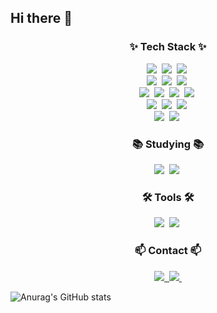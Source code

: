 ## Hi there 👋

<!--
**azsx92/azsx92** is a ✨ _special_ ✨ repository because its `README.md` (this file) appears on your GitHub profile.

Here are some ideas to get you started:

# JeongPyeongHwa
<!--타이틀 부분-->

<!--내용 부분-->
<h3 align="center">✨ Tech Stack ✨</h3>
<div align="center">  
  <img src="https://img.shields.io/badge/java-007396.svg?style=for-the-badge&logo=java&logoColor=white" />&nbsp  
  <img src="https://img.shields.io/badge/spring-6DB33F.svg?style=for-the-badge&logo=spring&logoColor=white" />&nbsp  
  <img src="https://img.shields.io/badge/spring%20boot-6DB33F.svg?style=for-the-badge&logo=spring-boot&logoColor=white" />&nbsp  
</div>
<div align="center">  
  <img src="https://img.shields.io/badge/spring%20security-6DB33F.svg?style=for-the-badge&logo=spring&logoColor=white" />&nbsp  
  <img src="https://img.shields.io/badge/spring%20data%20mybatis-6DB33F.svg?style=for-the-badge&logo=spring&logoColor=white" />&nbsp  
  <img src="https://img.shields.io/badge/jpa-1E8B67.svg?style=for-the-badge&logo=java&logoColor=white" />&nbsp  
</div>
<div align="center">  
  <img src="https://img.shields.io/badge/git-F05033.svg?style=for-the-badge&logo=git&logoColor=white" />&nbsp  
  <img src="https://img.shields.io/badge/github-181717.svg?style=for-the-badge&logo=github&logoColor=white" />&nbsp  
  <img src="https://img.shields.io/badge/mysql-4479A1.svg?style=for-the-badge&logo=mysql&logoColor=white" />&nbsp  
  <img src="https://img.shields.io/badge/mariadb-003545.svg?style=for-the-badge&logo=mariadb&logoColor=white" />&nbsp  
</div>
<div align="center">  
  <img src="https://img.shields.io/badge/jenkins-D24939.svg?style=for-the-badge&logo=jenkins&logoColor=white" />&nbsp  
  <img src="https://img.shields.io/badge/amazon%20aws-232F3E.svg?style=for-the-badge&logo=amazon-aws&logoColor=white" />&nbsp  
  <img src="https://img.shields.io/badge/apache%20tomcat-F8DC75.svg?style=for-the-badge&logo=apache-tomcat&logoColor=white" />&nbsp  
</div>
<div align="center">  
  <img src="https://img.shields.io/badge/linux-000000.svg?style=for-the-badge&logo=linux&logoColor=white" />&nbsp  
  <img src="https://img.shields.io/badge/cloudflare-F38020.svg?style=for-the-badge&logo=cloudflare&logoColor=white" />&nbsp  
</div>

<h3 align="center">📚 Studying 📚</h3>
<div align="center">  
  <img src="https://img.shields.io/badge/kotlin-0095D5.svg?style=for-the-badge&logo=kotlin&logoColor=white" />&nbsp  
  <img src="https://img.shields.io/badge/azure-0088D1.svg?style=for-the-badge&logo=azure&logoColor=white" />&nbsp  
</div>

<h3 align="center">🛠 Tools 🛠</h3>
<div align="center">  
  <img src="https://img.shields.io/badge/intellij%20idea-000000.svg?style=for-the-badge&logo=intellij-idea&logoColor=white" />&nbsp  
  <img src="https://img.shields.io/badge/visual%20studio%20code-007ACC.svg?style=for-the-badge&logo=visual-studio-code&logoColor=white" />&nbsp  
</div>

<h3 align="center">📫 Contact 📫</h3>
<div align="center">  
  <a href="https://velog.io/@wjdvudghk321">    
    <img src="https://img.shields.io/badge/Velog-1EBC8F?style=for-the-badge&logo=velog&logoColor=white" />&nbsp  
  </a>  
  <a href="mailto:azsx92@gmail.com">    
    <img src="https://img.shields.io/badge/azsx92@gmail.com-D14836?style=for-the-badge&logo=gmail&logoColor=white"/>&nbsp  
  </a>
</div>

![Anurag's GitHub stats](https://github-readme-stats.vercel.app/api?username=azsx92&show_icons=true&theme=radical)
